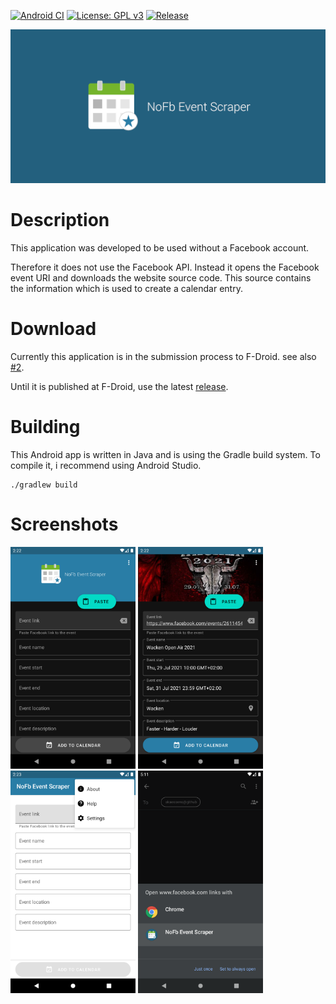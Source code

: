 [![Android CI](https://github.com/akaessens/NoFbEventScraper/workflows/Android%20CI/badge.svg)](https://github.com/akaessens/NoFbEventScraper/actions)
[![License: GPL v3](https://img.shields.io/badge/License-GPLv3-blue.svg)](https://github.com/akaessens/NoFbEventScraper/blob/master/LICENSE)
[![Release](https://img.shields.io/github/release/akaessens/nofbeventscraper.svg?logo=github)](https://github.com/akaessens/NoFbEventScraper/releases/latest)
<!--[![F-Droid](https://img.shields.io/f-droid/v/com.akdev.nofbeventscraper.svg)](https://f-droid.org/en/packages/com.akdev.nofbeventscraper)-->


<img src="https://github.com/akaessens/NoFbEventScraper/raw/master/fastlane/metadata/android/en-US/images/featureGraphic.png" alt="Feature Graphic" width="max-width">

# Description

This application was developed to be used without a Facebook account.

Therefore it does not use the Facebook API.
Instead it opens the Facebook event URI and downloads the website source code.
This source contains the information which is used to create a calendar entry.

# Download
Currently this application is in the submission process to F-Droid. see also [#2](/../../issues/2).

Until it is published at F-Droid, use the latest [release](https://github.com/akaessens/NoFbEventScraper/releases/latest/download/app-release.apk).

<!--<a href="https://f-droid.org/en/packages/com.akdev.nofbeventscraper">
  <img src="https://fdroid.gitlab.io/artwork/badge/get-it-on.png" height="75">
</a>-->

# Building

This Android app is written in Java and is using the Gradle build system. To compile it, i recommend using Android Studio.
```
./gradlew build
```

# Screenshots

<img src="https://github.com/akaessens/NoFbEventScraper/raw/master/fastlane/metadata/android/en-US/images/phoneScreenshots/1.png" alt="Screenshot 1" width="200"> <img src="https://github.com/akaessens/NoFbEventScraper/raw/master/fastlane/metadata/android/en-US/images/phoneScreenshots/2.png" alt="Screenshot 2" width="200"> <img src="https://github.com/akaessens/NoFbEventScraper/raw/master/fastlane/metadata/android/en-US/images/phoneScreenshots/3.png" alt="Screenshot 3" width="200"> <img src="https://github.com/akaessens/NoFbEventScraper/raw/master/fastlane/metadata/android/en-US/images/phoneScreenshots/4.png" alt="Screenshot 4" width="200">

